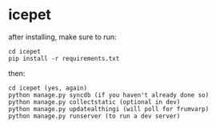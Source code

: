 icepet
======

after installing, make sure to run:

    cd icepet
    pip install -r requirements.txt

then:

    cd icepet (yes, again)
    python manage.py syncdb (if you haven't already done so)
    python manage.py collectstatic (optional in dev)
    python manage.py updatealthingi (will poll for frumvarp)
    python manage.py runserver (to run a dev server)
